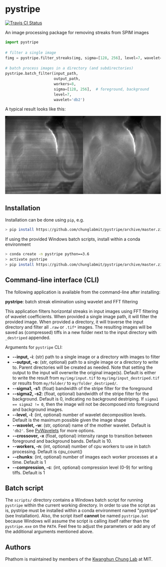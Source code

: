 # pystripe

[![Travis CI Status](https://travis-ci.org/chunglabmit/pystripe.svg?branch=master)](https://travis-ci.org/chunglabmit/pystripe)

An image processing package for removing streaks from SPIM images

```python
import pystripe

# filter a single image
fimg = pystripe.filter_streaks(img, sigma=[128, 256], level=7, wavelet='db2')

# batch process images in a directory (and subdirectories)
pystripe.batch_filter(input_path, 
                      output_path,
                      workers=8, 
                      sigma=[128, 256],  # foreground, background 
                      level=7, 
                      wavelet='db2')
```

A typical result looks like this:

![Image](./demo/result.jpg?raw=true)

## Installation

Installation can be done using `pip`, e.g.

```bash
> pip install https://github.com/chunglabmit/pystripe/archive/master.zip
```

If using the provided Windows batch scripts, install within a conda environment
```bash
> conda create -n pystripe python==3.6
> activate pystripe
> pip install https://github.com/chunglabmit/pystripe/archive/master.zip
```

## Command-line interface (CLI)

The following application is available from the command-line
after installing:

**pystripe**: batch streak elimination using wavelet and FFT filtering

This application filters horizontal streaks in input images using FFT filtering
of wavelet coefficients. When provided a single image path, it will filter the
provided image. When provided a directory, it will traverse the input directory
and filter all `.raw` or `.tif*` images. The resulting images will be saved
as (compressed) tiffs in a new folder next to the input directory with `_destriped`
appended.

Arguments for `pystripe` CLI:

* **--input, -i**: (str) path to a single image or a directory with images to filter
* **--output, -o**: (str, optional) path to a single image or a directory to write to.
Parent directories will be created as needed. Note that setting the output to the input
will overwrite the original image(s). Default is either to write the result from `my/img/input.tif` to
`my/img/input_destriped.tif` or results from `my/folder/` to `my/folder_destriped/`. 
* **--sigma1, -s1**: (float) bandwidth of the stripe filter for the foreground
* **--sigma2, -s2**: (float, optional) bandwidth of the stripe filter for the background. 
Default is 0, indicating no background destriping. 
If `sigma1 == sigma2 != 0`, then the image will not be decomposed into foreground and background images.
* **--level, -l**: (int, optional) number of wavelet decomposition levels. Default is the maximum
possible given the image shape
* **--wavelet, -w**: (str, optional) name of the mother wavelet. Default is `'db2'`. 
See [PyWavelets](https://pywavelets.readthedocs.io/en/latest/) for more options.
* **--crossover, -x** (float, optional) intensity range to transition between foreground and background bands.
Default is 10.
* **--workers, -n**: (int, optional) number of cpu workers to use in batch processing. Default is cpu_count()
* **--chunks**: (int, optional) number of images each worker processes at a time. Default is 1
* **--compression, -c**: (int, optional) compression level (0-9) for writing tiffs. Default is 1

## Batch script

The `scripts/` directory contains a Windows batch script for running `pystripe` within the
current working directory. In order to use the script as is, pystripe must be installed within a conda environment
named "pystripe" (see Installation). Also, the script itself **cannot** be named `pystripe.bat` because Windows will assume the script is calling itself rather than the `pystripe.exe` on the
`PATH`. Feel free to adjust the parameters or add any of the additional arguments mentioned above.

## Authors
Phathom is maintained by members of the [Kwanghun Chung Lab](http://www.chunglab.org/) at MIT.
